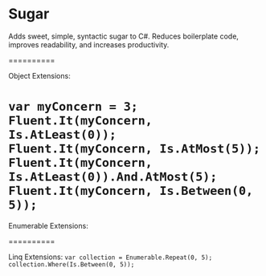 Sugar
==========

Adds sweet, simple, syntactic sugar to C#.  Reduces boilerplate code, improves readability, and increases productivity.

==========

Object Extensions:

`
var myConcern = 3;
Fluent.It(myConcern, Is.AtLeast(0));
Fluent.It(myConcern, Is.AtMost(5));
Fluent.It(myConcern, Is.AtLeast(0)).And.AtMost(5);
Fluent.It(myConcern, Is.Between(0, 5));
`
==========

Enumerable Extensions:

==========

Linq Extensions:
`
var collection = Enumerable.Repeat(0, 5);
collection.Where(Is.Between(0, 5));
`